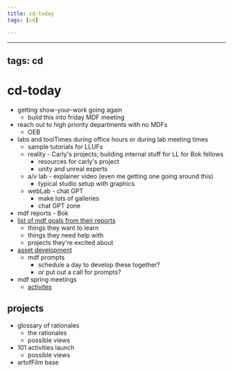 ```yaml
---
title: cd-today
tags: [cd]

---
```


---
tags: cd
---

# cd-today

* getting show-your-work going again
    * build this into friday MDF meeting
* reach out to high priority departments with no MDFs
    * OEB
* labs and toolTimes during office hours or during lab meeting times
    * sample tutorials for LLUFs
    * reality - Carly's projects; building internal stuff for LL for Bok fellows
        * resources for carly's project
        * unity and unreal experts
    * a/v lab - explainer video (even me getting one going around this)
        * typical studio setup with graphics
    * webLab - chat GPT
        * make lots of galleries
        * chat GPT zone
* mdf reports - Bok
* [list of mdf goals from their reports](https://hackmd.io/tW7nCIHQREOjrFKGBI3gSw)
    * things they want to learn
    * things they need help with
    * projects they're excited about
* [asset development](https://hackmd.io/grW7J3DFQ7KkuWTWyZylHA)
    * mdf prompts
        * schedule a day to develop these together?
        * or put out a call for prompts?
* mdf spring meetings
    * [activites](https://hackmd.io/-5bRe7caTr66MwQVe6RPwQ)
        
## projects
* glossary of rationales
    * the rationales
    * possible views
* 101 activities launch
    * possible views
* artofFilm base

